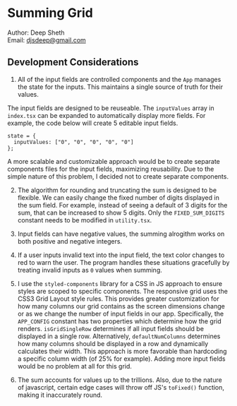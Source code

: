 # Summing Grid

Author: Deep Sheth  
Email: djsdeep@gmail.com

## Development Considerations

1. All of the input fields are controlled components and the `App` manages the state for the inputs. This maintains a single source of truth for their values.

The input fields are designed to be reuseable. The `inputValues` array in `index.tsx` can be expanded to automatically display more fields. For example, the code below will create 5 editable input fields.

```tsx
state = {
  inputValues: ["0", "0", "0", "0", "0"]
};
```

A more scalable and customizable approach would be to create separate components files for the input fields, maximizing reusability. Due to the simple nature of this problem, I decided not to create separate components.

2. The algorithm for rounding and truncating the sum is designed to be flexible. We can easily change the fixed number of digits displayed in the sum field. For example, instead of seeing a default of 3 digits for the sum, that can be increased to show 5 digits. Only the `FIXED_SUM_DIGITS` constant needs to be modified in `utility.tsx`.

3. Input fields can have negative values, the summing alrogithm works on both positive and negative integers.

4. If a user inputs invalid text into the input field, the text color changes to red to warn the user. The program handles these situations gracefully by treating invalid inputs as `0` values when summing.

5. I use the `styled-components` library for a CSS in JS approach to ensure styles are scoped to specific components. The responsive grid uses the CSS3 Grid Layout style rules. This provides greater customization for how many columns our grid contains as the screen dimensions change or as we change the number of input fields in our app. Specifically, the `APP_CONFIG` constant has two properties which determine how the grid renders. `isGridSingleRow` determines if all input fields should be displayed in a single row. Alternatively, `defaultNumColumns` determines how many columns should be displayed in a row and dynamically calculates their width. This approach is more favorable than hardcoding a specific column width (of 25% for example). Adding more input fields would be no problem at all for this grid.

6)  The sum accounts for values up to the trillions. Also, due to the nature of javascript, certain edge cases will throw off JS's `toFixed()` function, making it inaccurately round.
